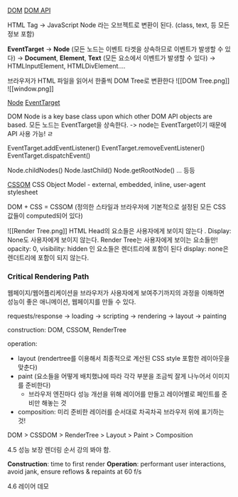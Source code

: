 [DOM](https://developer.mozilla.org/en-US/docs/Web/API/Document_Object_Model/Introduction)
[DOM API](https://developer.mozilla.org/en-US/docs/Web/API/HTML_DOM_API)

HTML Tag -> JavaScript Node 라는 오브젝트로 변환이 된다. (class, text, 등 모든 정보 포함)

**EventTarget** -> **Node** (모든 노드는 이벤트 타겟을 상속하므로 이벤트가 발생할 수 있다)
				-> **Document**, **Element**, **Text** (모든 요소에서 이벤트가 발생할 수 있다)
								-> HTMLInputElement, HTMLDivElement....

브라우저가 HTML 파일을 읽어서 한줄씩 DOM Tree로 변환한다
![[DOM Tree.png]]
![[window.png]]

[Node](https://developer.mozilla.org/en-US/docs/Web/API/Node)
[EventTarget](https://developer.mozilla.org/en-US/docs/Web/API/EventTarget)

DOM Node is a key base class upon which other DOM API objects are based.
모든 노드는 EventTarget을 상속한다. -> node는 EventTarget이기 때문에 API 사용 가능! ㄹ

EventTarget.addEventListener()
EventTarget.removeEventListener()
EventTarget.dispatchEvent()

Node.childNodes()
Node.lastChild()
Node.getRootNode()
... 등등

[CSSOM](https://developer.mozilla.org/en-US/docs/Web/API/CSS_Object_Model)
CSS Object Model  - external, embedded, inline, user-agent stylesheet

DOM + CSS = CSSOM (정의한 스타일과 브라우저에 기본적으로 설정된 모든 CSS 값들이 computed되어 있다)

![[Render Tree.png]]
HTML Head의 요소들은 사용자에게 보이지 않는다 . Display: None도 사용자에게 보이지 않는다. 
Render Tree는 사용자에게 보이는 요소들만!
	opacity: 0, visibility: hidden 인 요소들은 렌더트리에 포함이 된다
	display: none은 렌더트리에 포함이 되지 않는다. 

### Critical Rendering Path
웹페이지/웹어플리케이션을 브라우저가 사용자에게 보여주기까지의 과정을 이해하면 성능이 좋은 애니메이션, 웹페이지를 만들 수 있다. 

requests/response -> loading -> scripting -> rendering -> layout -> painting

construction: DOM, CSSOM, RenderTree

operation: 
- layout (rendertree를 이용해서 최종적으로 계산된 CSS style 포함한 레이아웃을 맞춘다)
- paint (요소들을 어떻게 배치했냐에 따라 각각 부분을 조금씩 잘게 나누어서 이미지를 준비한다)
	- 브라우저 엔진마다 성능 개선을 위해 레이어를 만들고 레이어별로 페인트를 준비만 해놓는 것
- composition: 미리 준비한 레이러를 순서대로 차곡차곡 브라우저 위에 표기하는 것!


DOM > CSSDOM > RenderTree > Layout > Paint > Composition

4.5 성능 보장 렌더링 순서 강의 봐야 함.

**Construction**: time to first render
**Operation**: performant user interactions, avoid jank, ensure reflows & repaints at 60 f/s

4.6 레이어 데모